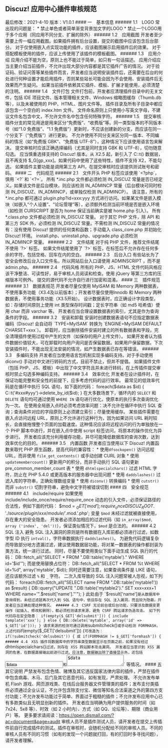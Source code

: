 ## Discuz! 应用中心插件审核规范
 最后修改：2021-4-10 版本：V1.0.1 #### 一　基本信息 ###### 1.1　LOGO 常出现的问题是： * 禁止单色或者简单渐变背景加文字的LOGO * 禁止一个LOGO用于多个应用（同应用不同分支、扩展的除外） ###### 1.2　应用截图 开发者至少需要上传一幅应用截图。如果插件拥有后台设置，提交的截图中应该包含后台部分。 对于仅使用嵌入点实现功能的插件，应该截图展示启用插件后的效果。 对于搭配模板使用的插件，应该上传使用了该插件的模板截图。 ###### 1.3　应用介绍 应用介绍不能为空，原则上也不能过于简单，如只有一句话描述。 应用介绍应当主要介绍当前插件，不允许出现大部分内容都是其它插件广告的情况。 对于验证码、验证问答等某些插件而言，开发者应当说明安装插件后，还需要在后台的何处进行何种设置才能启用插件，否则某些站长可能会因为不会使用、安装插件后无效果而产生疑问。 如果当前插件依赖其它插件、模板、扩展才能使用，必须清楚的注明。 ###### 1.4　文件打包 文件打包前，开发者应清理插件目录中的无关文件，包括 IDE 项目文件、版本管理相关文件、Windows 缩略图缓存（Thumb.db 等），以及未被使用的 PHP、HTML、图片文件等。 插件目录及所有子目录中都应该包含一个空白的 index.htm 文件。 文件命名原则上只使用小写英文字母，不建议文件名包含中文，不允许文件名中包含任何特殊字符。 ###### 1.5　提交审核 插件分支的常见用途是用来区分“免费版”、“收费版”等。同一类型版本的不同版本号（如“1.0 免费版”、“1.1 免费版”）更新时，不应该创建新的分支，而应该在同一个分支下（“免费版”）进行更新。 不允许使用不同分支来区分同一版本、不同编码的情况（如“免费版 GBK”、“免费版 UTF-8”），这种情况下应该使用语言包来解决。 提交审核时应该正确选择编码（尤其是同时支持 GBK 和 UTF-8），切勿随意勾选。 应当慎重选择支持的 Discuz! 版本。从 X2.5 起，新引入了 C::t() 数据层，且不再支持 $_G[gp_xxx]。如果代码中使用了这些特性，插件不支持 X2，不能勾选。 如果插件主要功能是调用第三方 API，在提交审核时应该提供测试账号和密码。 #### 二　代码规范 ###### 2.1　文件开头 PHP 标签应该使用 `<?php`，慎用 `<?` 和 `<?=`。 所有 *.inc.php 文件都必须检测 IN_DISCUZ 常量是否已经定义。如果该文件是后台模块，则应该检测 IN_ADMINCP 常量（后台模块可同时检测 IN_DISCUZ、IN_ADMINCP，或单独仅检测 IN_ADMINCP）。 请注意，所有的 *.inc.php 都可通过 plugin.php?id=xxx:yyy 方式进行访问。如果某文件是嵌入模块（如嵌入“个人设置”、“论坛管理”等），必须额外检测当前环境是否是嵌入环境（如检测 CURSCRIPT 是否为 home 保证当前确实是被 home.php 引入）。 所有 *.class.php 文件都必须检测 IN_DISCUZ 常量。 对于其它 PHP 文件，除 API 和第三方 SDK 外，必须检测 IN_DISCUZ 常量。不需检测 IN_DISCUZ 常量的情况有：没有使用 Discuz! 提供的任何类和函数；手动载入 class_core.php 并初始化 Discuz! 环境。 install.php、uninstall.php、upgrade.php 必须检测 IN_ADMINCP 常量。 ###### 2.2　文件结尾 对于纯 PHP 文件，推荐文件结尾不使用 `?>` 标签。 如果文件结尾使用了 `?>` 标签，在标签后不允许存在任何多余的字符，包括空格、回车在内的空白。 ###### 2.3　后台入口 有些站长为了安全会修改后台入口文件名，所以网站后台入口请使用 ADMINSCRIPT ，而不是 admin.php。 ###### 2.4　代码风格 所有的 PHP、JS、HTML 文件代码风格应该干净整洁、可读性好，易于审核人员阅读和检查。使用 jQuery 等第三方库的压缩版本可例外。 提交的源代码不允许自行进行加密和混淆。 #### 三　插件规范 ###### 3.1　数据表规范 开发者尽量仅使用 MyISAM 和 Memory 两种数据表，不使用事务功能（X3.4及以前版本）；开发者尽量仅使用Innodb 和 Memory 两种数据表，不使用事务功能（X3.5开始）。 设计数据表时，应正确设计字段类型，如：存储时间原则上使用 int 类型保存时间戳；定长字符串（如 md5 哈希值）使用 char 而非 varchar 等。 开发者应当合理设置数据表的索引，尤其是作为查询条件的字段。 ###### 3.2　安装和卸载 安装时创建数据表语句不应指定数据表编码（Discuz! 会自动将 `TYPE=MyISAM` 转换为 `ENGINE=MyISAM DEFAULT CHARSET=xxx`）。 卸载时，应当删除插件安装时建立的所有数据表和字段，完全清理插件使用过程中产生的文件（如保存的用户上传文件）。 如果开发者认为插件数据价值较大，可在卸载时向用户询问是否保留数据。如果用户保留数据，下次安装插件时，不能出现无法安装的情况，如产生数据表已存在等错误。 ###### 3.3　多编码支持 开发者应当使用语言包机制实现多编码支持。对于手动使用 diconv() 手动对中文进行转码的方式，目前不禁止，但并不提倡。 如果插件文件（包括 PHP、JS、模板）中出现了中文字符且并未进行转码，在上传插件提交审核时禁止勾选多种编码支持。 ###### 3.4　效率优化 开发者在设计插件时，在保证功能完整和安全性的前提下，应多考虑代码的运行效率。 最常见的低效率代码是在循环中执行 SQL 语句，如下面的代码： foreach($data as $id) { C::t('#xxx#yyy')->delete_by_id($id); } 在大多数场景下，循环内的 `SELECT` 和 `DELETE` 语句均可通过使用 `WHERE IN` 语句进行优化，使原本的执行多次查询优化为一次。 在使用全局嵌入点时必须考虑效率问题：决不允许在循环中执行 SQL 查询；查询条件对应的字段原则上必须建立索引；尽量使用缓存。 某些插件需要在嵌入点访问远程 URL，原则上不允许进行这种行为，因为如果访问 URL 耗时较长，会直接拖慢整个页面的加载速度。这种情况应该将远程访问的行为单独放在一个 PHP 脚本中进行，并在嵌入点中使用 script 标签访问，将原本的操作优化为异步进行。 开发者应该充分利用缓存功能，并尽可能降低数据库的查询次数，达到效率优化的目的。 ###### 3.5　内置函数 开发者应当使用以下 Discuz! 内置函数来取代 PHP 原生函数，提高代码的兼容性： * 使用`dfsockopen()` 访问远程 URL，而非使用 `file_get_contents()` 或手动创建 CURL 对象 * 使用 `updatemembercount()` 更新用户的积分，而非手动执行 SQL 语句更新 pre_common_member_count 表 * 使用 `dhtmlspecialchars()` 过滤 HTML 字符，防止在 PHP 5.4.0 或更高版本的服务器中出现问题 * 使用 `daddslashes()` 过滤入库的字符串，正确处理数组变量 * 使用 `diconv()` 转换编码 * 使用 `cutstr()` 而非 `substr()` 切割字符串，避免中文字符被错误切割 #### 四　安全规范 ###### 4.1　include/require 如果使用 include/include_once/require/require_once 动态的引入文件，必须保证路径的合法性，例如下面的代码： $mod = $_GET['mod']; require_once DISCUZ_ROOT.'./source/plugin/xxx/module/'.$mod.'.php'; 变量 `$mod` 未经过滤就被直接使用，存在重大的安全隐患。 开发者必须添加相应的过滤代码（如 `in_array($mod, array ('index', 'del'))`），保证类似情况下，`$mod` 是合法的。 ###### 4.2　SQL 注入 避免 SQL 注入漏洞的原则是所有数据在入库前都必须进行过滤，如数字型 ID 执行 `intval()`，字符串数据执行 `daddslashes()`。 为避免代码逻辑复杂而导致部分地方遗漏过滤，建议使用数据层功能，将对某一数据表的操作都封装为类方法，统一进行过滤。 同时，尽量不要使用类似下面手动生成 SQL 执行的代码： DB::fetch_all("SELECT * FROM ".DB::table('mytable')." WHERE id='$id'"); 而是使用替换占位符： DB::fetch_all("SELECT * FROM %t WHERE id=%d", array('mytable', $id)); 同时还需要注意，如果查询条件是 LIKE 语句，还应该额外过滤 `%` 和 `_` 字符。 二次入库导致的 SQL 注入问题常被人忽视，如下列代码： foreach(DB::fetch_all("SELECT name FROM ".DB::table('mytable1')) as $result) { DB::query("UPDATE ".DB::table('mytable2')." SET xxx=xxx+1 WHERE name='".$result['name']."'"); } 此处由于 `$result['name']` 是从数据库中查询得到，未经过滤就再次代入到 SQL 语句中，依旧存在 SQL 注入漏洞，而且较为隐蔽，开发者应当正确处理这种情况。 ###### 4.3　CSRF 无论前台或后台功能，只要涉及数据变更操作（如插入、修改和删除），都必须检测请求来源，避免 CSRF 跨站请求伪造攻击。 如下列代码存在安全隐患： if(empty($_GET['delsubmit'])) { include template('xxx'); } else { DB::delete('mytable', array('id' => $_GET['id'])); } 请求来源的检测可通过调用 `submitcheck()` 或手动检测 FORMHASH，上述代码 `if(empty($_GET['delsubmit'])) {` 可改造为： if(!submitcheck('delsubmit')) { 或 if(FORMHASH != $_GET['formhash']) { ###### 4.4　XSS 插件将数据库中的字符串类型数据显示在页面之前，如果没有经过 `dhtmlspecialchars()` 过滤，则存在 XSS 跨站脚本攻击漏洞。 开发者应当意识到 XSS 漏洞的危害，在数据直接输出前进行过滤。应注意，数据输出除了直接显示外，还包括 `<input type="text" value="$data" />` 和 `<textarea>$data</textarea>` 等情况。 #### 五　其它说明 严禁发布包含色情、赌博及其它违反国家法律内容的插件，严禁在插件中包含病毒、木马、后门及其它恶意代码，如有发现，严肃处理。 不允许发布单机 Flash 游戏、网页游戏类、在线后台服务器文件管理类的插件；发布支付类插件必须通过企业认证，不允许包含除支付宝、微信等知名合法渠道之外的第四方支付功能；不允许发布功能过于简单、界面过于粗糙的插件；不允许发布应用中心已有多款类似且无明显创新的插件。 开发者应当明确为用户提供服务的时间（如 7x24、5x8 等）、时效（如 2 小时内）、方式（如 QQ、论坛等）、期限（商业用户）等。 更多要求请阅读：https://open.dismall.com/?ac=document&page=audit 审核人员不是插件测试人员，请开发者在提交上传插件前自行完成插件的测试。插件在审核时，会随机分配给不同的审核人员。不同的审核人员有不同的习惯（如有的发现一个问题就打回，有的打回时多寻找问题），请开发者理解。